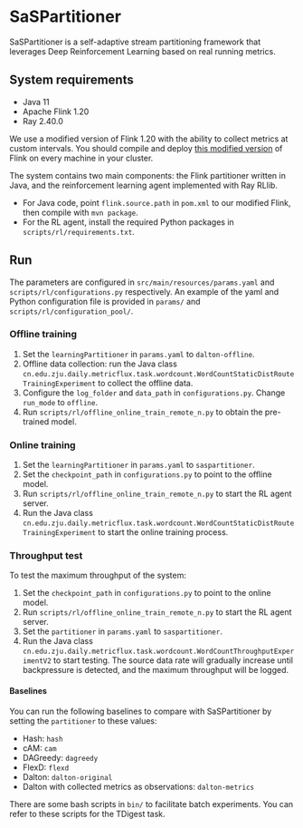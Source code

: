 # SaSPartitioner

SaSPartitioner is a self-adaptive stream partitioning framework that leverages Deep Reinforcement Learning based on real
running metrics.

## System requirements

- Java 11
- Apache Flink 1.20
- Ray 2.40.0

We use a modified version of Flink 1.20 with the ability to collect metrics at custom intervals. You should compile and deploy
[this modified version](https://github.com/auroflow/flink-1.20) of Flink on every machine in your cluster.

The system contains two main components: the Flink partitioner written in Java, and the reinforcement learning agent
implemented with Ray RLlib.

- For Java code, point `flink.source.path` in `pom.xml` to our modified Flink, then compile with `mvn package`. 
- For the RL agent, install the required Python packages in `scripts/rl/requirements.txt`.

## Run

The parameters are configured in `src/main/resources/params.yaml` and `scripts/rl/configurations.py` respectively. An example 
of the yaml and Python configuration file is provided in `params/` and `scripts/rl/configuration_pool/`.

### Offline training

1. Set the `learningPartitioner` in `params.yaml` to `dalton-offline`.
2. Offline data collection: run the Java class `cn.edu.zju.daily.metricflux.task.wordcount.WordCountStaticDistRouteTrainingExperiment`
   to collect the offline data.
3. Configure the `log_folder` and `data_path` in `configurations.py`. Change `run_mode` to `offline`.
4. Run `scripts/rl/offline_online_train_remote_n.py` to obtain the pre-trained model.

### Online training

1. Set the `learningPartitioner` in `params.yaml` to `saspartitioner`.
2. Set the `checkpoint_path` in `configurations.py` to point to the offline model.
3. Run `scripts/rl/offline_online_train_remote_n.py` to start the RL agent server.
4. Run the Java class `cn.edu.zju.daily.metricflux.task.wordcount.WordCountStaticDistRouteTrainingExperiment` to start the
   online training process.

### Throughput test

To test the maximum throughput of the system:

1. Set the `checkpoint_path` in `configurations.py` to point to the online model.
2. Run `scripts/rl/offline_online_train_remote_n.py` to start the RL agent server.
3. Set the `partitioner` in `params.yaml` to `saspartitioner`.
4. Run the Java class `cn.edu.zju.daily.metricflux.task.wordcount.WordCountThroughputExperimentV2` to start testing. The source data
   rate will gradually increase until backpressure is detected, and the maximum throughput will be logged.

#### Baselines

You can run the following baselines to compare with SaSPartitioner by setting the `partitioner` to these values:

- Hash: `hash`
- cAM: `cam`
- DAGreedy: `dagreedy`
- FlexD: `flexd`
- Dalton: `dalton-original`
- Dalton with collected metrics as observations: `dalton-metrics`

There are some bash scripts in `bin/` to facilitate batch experiments. You can refer to these scripts for the TDigest task.
